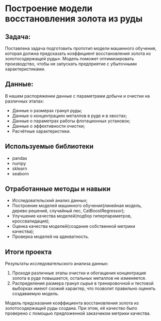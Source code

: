# Построение модели восстановления золота из руды

## Задача:

Поставлена задача подготовить прототип модели машинного обучения, которая должна предсказать коэффициент восстановления золота из золотосодержащей руды». Модель поможет оптимизировать производство, чтобы не запускать предприятие с убыточными характеристиками. 

## Данные:

В нашем распоряжении данные с параметрами добычи и очистки на различных этапах:
- Данные о размерах гранул руды;
- Данные о концентрациях металлов в руде и в хвостах;
- Данные о параметрах работы флотационных установок;
- Данные о эффективности очистки;
- Расчётные характеристики.

## Используемые библиотеки
- pandas
- numpy
- sklearn
- seaborn

## Отработанные методы и навыки
- Исследовательский анализ данных;
- Построение моделей машинного обучения(линейная модель, дерево решений, случайный лес, CatBoostRegressor);
- Улучшение качества моделей(подбор гиперпараметров, кроссвалидация);
- Оценка качества моделей(создание собственной метрики качества);
- Проверка моделей на адекватность.

## Итоги проекта

Результаты исследовательского анализа данных:
1. Проходя различные этапы очистки и обогащения концентрация золота в руде повышается, остальных металлов не изменяется. 
2. Распределения размера гранул сырья в тренировочной и тестовой выборках имеют схожий характер, что позволит правильно оценить создаваемую модель.

Модель предсказания коэффициента восстановления золота из золотосодержащей руды создана. При этом, её качество было проверено с помощью предложенной заказчиком метрики качества.
